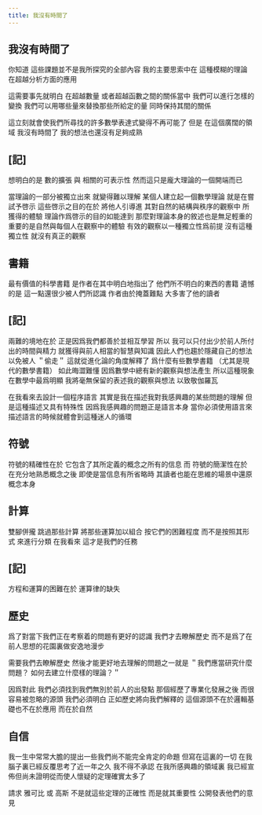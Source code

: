 ```yaml
---
title: 我沒有時間了
---
```


## 我沒有時間了

你知道 這些課題並不是我所探究的全部內容
我的主要思索中在 這種模糊的理論 在超越分析方面的應用

這需要事先就明白
在超越數量 或者超越函數之間的關係當中
我們可以進行怎樣的變換
我們可以用哪些量來替換那些所給定的量
同時保持其間的關係

這立刻就會使我們所尋找的許多數學表達式變得不再可能了
但是
在這個廣闊的領域
我沒有時間了
我的想法也還沒有足夠成熟

## [記]

想明白的是
數的擴張 與 相關的可表示性
然而這只是龐大理論的一個開端而已

當理論的一部分被獨立出來
就變得難以理解
某個人建立起一個數學理論
就是在嘗試予啓示
這些啓示之目的在於
將他人引導進
其對自然的結構與秩序的觀察中
所獲得的體驗
理論作爲啓示的目的如能達到
那麼對理論本身的敘述也是無足輕重的
重要的是自然與每個人在觀察中的體驗
有效的觀察以一種獨立性爲前提
沒有這種獨立性 就沒有真正的觀察

## 書籍

最有價值的科學書籍
是作者在其中明白地指出了
他們所不明白的東西的書籍
遺憾的是
這一點還很少被人們所認識
作者由於掩蓋難點
大多害了他的讀者

## [記]

兩難的境地在於
正是因爲我們都善於並相互學習
所以 我可以只付出少於前人所付出的時間與精力
就獲得與前人相當的智慧與知識
因此人們也趨於隱藏自己的想法以免被人 ＂偷走＂
這就從進化論的角度解釋了
爲什麼有些數學書籍 （尤其是現代的數學書籍） 如此晦澀難懂
因爲數學中總有新的觀察與想法產生
所以這種現象在數學中最爲明顯
我將毫無保留的表述我的觀察與想法
以致敬伽羅瓦

在我看來去設計一個程序語言
其實是我在描述我對我感興趣的某些問題的理解
但是這種描述又具有特殊性
因爲我感興趣的問題正是語言本身
當你必須使用語言來描述語言的時候就體會到這種迷人的循環

## 符號

符號的精確性在於
它包含了其所定義的概念之所有的信息
而
符號的簡潔性在於
在充分地熟悉概念之後
即使是當信息有所省略時
其讀者也能在思維的場景中還原概念本身

## 計算

雙腳併攏 跳過那些計算
將那些運算加以組合
按它們的困難程度
而不是按照其形式
來進行分類
在我看來
這才是我們的任務

## [記]

方程和運算的困難在於 運算律的缺失

## 歷史

爲了對當下我們正在考察着的問題有更好的認識
我們才去瞭解歷史
而不是爲了在前人思想的花園裏做安逸地漫步

需要我們去瞭解歷史
然後才能更好地去理解的問題之一就是
＂我們應當研究什麼問題？ 如何去建立什麼樣的理論？＂

因爲對此
我們必須找到我們無別於前人的出發點
那個經歷了專業化發展之後 而很容易被忽略的源頭
我們必須明白
正如歷史將向我們解釋的
這個源頭不在於邏輯基礎也不在於應用
而在於自然

## 自信

我一生中常常大膽的提出一些我們尚不能完全肯定的命題
但寫在這裏的一切
在我腦子裏已經反覆思考了近一年之久
我不得不承認
在我所感興趣的領域裏
我已經宣佈但尚未證明從而使人懷疑的定理確實太多了

請求 雅可比 或 高斯
不是就這些定理的正確性
而是就其重要性
公開發表他們的意見
